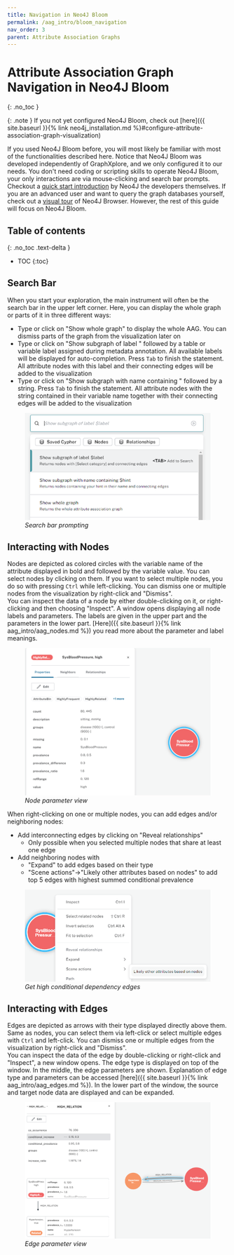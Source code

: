 ```yaml
---
title: Navigation in Neo4J Bloom
permalink: /aag_intro/bloom_navigation
nav_order: 3
parent: Attribute Association Graphs
---
```


# Attribute Association Graph Navigation in Neo4J Bloom
{: .no_toc }

{: .note }
If you not yet configured Neo4J Bloom, check out [here]({{ site.baseurl }}{% link neo4j_installation.md %}#configure-attribute-association-graph-visualization)

If you used Neo4J Bloom before, you will most likely be familiar with most of the functionalities 
described here. Notice that Neo4J Bloom was developed independently of GraphXplore, and we only 
configured it to our needs. You don't need coding or scripting skills to operate Neo4J Bloom, your 
only interactions are via mouse-clicking and search bar prompts. Checkout a 
[quick start introduction](https://neo4j.com/docs/bloom-user-guide/current/bloom-quick-start/) by Neo4J the developers 
themselves. 
If you are an advanced user and want to query the graph databases yourself, check out a 
[visual tour](https://neo4j.com/docs/browser-manual/current/visual-tour/) of Neo4J Browser. 
However, the rest of this guide will focus on Neo4J Bloom. 

## Table of contents
{: .no_toc .text-delta } 
- TOC
{:toc}

## Search Bar

When you start your exploration, the main instrument will often be the search bar in the upper left 
corner. Here, you can display the whole graph or parts of it in three different ways:
- Type or click on "Show whole graph" to display the whole AAG. You can dismiss parts of the graph 
  from the visualization later on
- Type or click on "Show subgraph of label " followed by a table or variable label assigned during 
  metadata annotation. All available labels will be displayed for auto-completion. Press `Tab` to 
  finish the statement. All attribute nodes with this label and their connecting edges will be 
  added to the visualization
- Type or click on "Show subgraph with name containing " followed by a string. Press `Tab` to 
  finish the statement. All attribute nodes with the string contained in their variable name 
  together with their connecting edges will be added to the visualization

<figure>
  <img src="../how_to_images/navigation_1.png" alt="drawing">
  <figcaption style="font-style: italic;">Search bar prompting</figcaption>
</figure>

## Interacting with Nodes
                    
Nodes are depicted as colored circles with the variable name of the attribute displayed in bold and 
followed by the variable value. You can select nodes by clicking on them. If you want to select 
multiple nodes, you do so with pressing `Ctrl` while left-clicking. You can dismiss one or multiple 
nodes from the visualization by right-click and "Dismiss".  
You can inspect the data of a node by either double-clicking on it, or right-clicking and then choosing "Inspect". A 
window opens displaying all node labels and parameters. The labels are given in the upper part and the parameters in 
the lower part. [Here]({{ site.baseurl }}{% link aag_intro/aag_nodes.md %}) you read more about the parameter and label 
meanings.

<figure>
  <img src="../how_to_images/navigation_2.png" alt="drawing">
  <figcaption style="font-style: italic;">Node parameter view</figcaption>
</figure>

When right-clicking on one or multiple nodes, you can add edges and/or neighboring nodes:
- Add interconnecting edges by clicking on "Reveal relationships"
    - Only possible when you selected multiple nodes that share at least one edge
- Add neighboring nodes with
    - "Expand" to add edges based on their type
    - "Scene actions"->"Likely other attributes based on nodes" to add top 5 edges with highest 
      summed conditional prevalence

<figure>
  <img src="../how_to_images/navigation_3.png" alt="drawing">
  <figcaption style="font-style: italic;">Get high conditional dependency edges</figcaption>
</figure>

## Interacting with Edges

Edges are depicted as arrows with their type displayed directly above them. Same as nodes, you can 
select them via left-click or select multiple edges with `Ctrl` and left-click. You can dismiss one or 
multiple edges from the visualization by right-click and "Dismiss".  
You can inspect the data of the edge by double-clicking or right-click and "Inspect", a new window 
opens. The edge type is displayed on top of the window. In the middle, the edge parameters are 
shown. Explanation of edge type and parameters can be accessed 
[here]({{ site.baseurl }}{% link aag_intro/aag_edges.md %}). In the lower part of the window, the source and target 
node data are displayed and can be expanded.

<figure>
  <img src="../how_to_images/navigation_4.png" alt="drawing">
  <figcaption style="font-style: italic;">Edge parameter view</figcaption>
</figure>